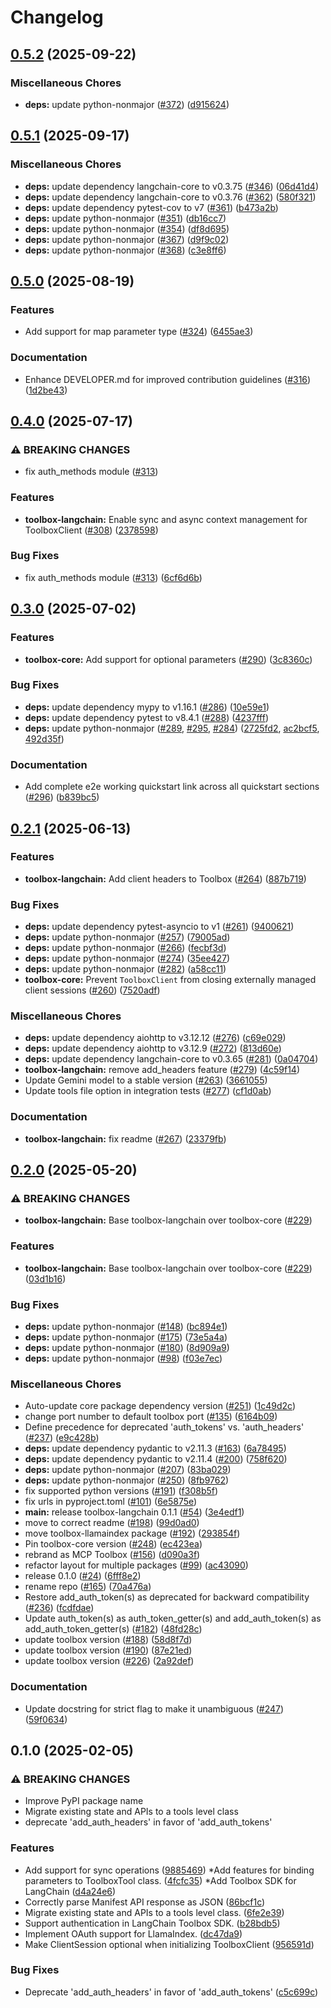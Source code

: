 # Changelog

## [0.5.2](https://github.com/googleapis/mcp-toolbox-sdk-python/compare/toolbox-langchain-v0.5.1...toolbox-langchain-v0.5.2) (2025-09-22)


### Miscellaneous Chores

* **deps:** update python-nonmajor ([#372](https://github.com/googleapis/mcp-toolbox-sdk-python/issues/372)) ([d915624](https://github.com/googleapis/mcp-toolbox-sdk-python/commit/d9156246fd35b7813c49ff4b4bc01cf26b3de9f9))

## [0.5.1](https://github.com/googleapis/mcp-toolbox-sdk-python/compare/toolbox-langchain-v0.5.0...toolbox-langchain-v0.5.1) (2025-09-17)


### Miscellaneous Chores

* **deps:** update dependency langchain-core to v0.3.75 ([#346](https://github.com/googleapis/mcp-toolbox-sdk-python/issues/346)) ([06d41d4](https://github.com/googleapis/mcp-toolbox-sdk-python/commit/06d41d48caa01e63bade8a583514dd15b6dfa493))
* **deps:** update dependency langchain-core to v0.3.76 ([#362](https://github.com/googleapis/mcp-toolbox-sdk-python/issues/362)) ([580f321](https://github.com/googleapis/mcp-toolbox-sdk-python/commit/580f3217428ee07713430ab3af2b2067c1debed5))
* **deps:** update dependency pytest-cov to v7 ([#361](https://github.com/googleapis/mcp-toolbox-sdk-python/issues/361)) ([b473a2b](https://github.com/googleapis/mcp-toolbox-sdk-python/commit/b473a2bb4538c27e80110a53f9bd62137767d331))
* **deps:** update python-nonmajor ([#351](https://github.com/googleapis/mcp-toolbox-sdk-python/issues/351)) ([db16cc7](https://github.com/googleapis/mcp-toolbox-sdk-python/commit/db16cc766654c312e0065e6581d3611d2959bb1a))
* **deps:** update python-nonmajor ([#354](https://github.com/googleapis/mcp-toolbox-sdk-python/issues/354)) ([df8d695](https://github.com/googleapis/mcp-toolbox-sdk-python/commit/df8d695622d5ad0b6c609c78d830680ebc5fcf10))
* **deps:** update python-nonmajor ([#367](https://github.com/googleapis/mcp-toolbox-sdk-python/issues/367)) ([d9f9c02](https://github.com/googleapis/mcp-toolbox-sdk-python/commit/d9f9c0245c70951435bf2e0d364c8d1e439bc6fb))
* **deps:** update python-nonmajor ([#368](https://github.com/googleapis/mcp-toolbox-sdk-python/issues/368)) ([c3e8ff6](https://github.com/googleapis/mcp-toolbox-sdk-python/commit/c3e8ff6fa305a2b0564c3a22c6844da13e50cd06))

## [0.5.0](https://github.com/googleapis/mcp-toolbox-sdk-python/compare/toolbox-langchain-v0.4.0...toolbox-langchain-v0.5.0) (2025-08-19)


### Features

* Add support for map parameter type ([#324](https://github.com/googleapis/mcp-toolbox-sdk-python/issues/324)) ([6455ae3](https://github.com/googleapis/mcp-toolbox-sdk-python/commit/6455ae3b88774e7cd79f5c348e9f44bfc5424a18))


### Documentation

* Enhance DEVELOPER.md for improved contribution guidelines ([#316](https://github.com/googleapis/mcp-toolbox-sdk-python/issues/316)) ([1d2be43](https://github.com/googleapis/mcp-toolbox-sdk-python/commit/1d2be4396d50d1119381149c7b1c4d1a778a0349))

## [0.4.0](https://github.com/googleapis/mcp-toolbox-sdk-python/compare/toolbox-langchain-v0.3.0...toolbox-langchain-v0.4.0) (2025-07-17)


### ⚠ BREAKING CHANGES

* fix auth_methods module ([#313](https://github.com/googleapis/mcp-toolbox-sdk-python/issues/313))

### Features

* **toolbox-langchain:** Enable sync and async context management for ToolboxClient ([#308](https://github.com/googleapis/mcp-toolbox-sdk-python/issues/308)) ([2378598](https://github.com/googleapis/mcp-toolbox-sdk-python/commit/23785985ef5b891bed69843d4981a6e417b5c048))


### Bug Fixes

* fix auth_methods module ([#313](https://github.com/googleapis/mcp-toolbox-sdk-python/issues/313)) ([6cf6d6b](https://github.com/googleapis/mcp-toolbox-sdk-python/commit/6cf6d6ba3cd67d7c4e18e919a10c37f34971dcf1))
  

## [0.3.0](https://github.com/googleapis/mcp-toolbox-sdk-python/compare/toolbox-langchain-v0.2.1...toolbox-langchain-v0.3.0) (2025-07-02)


### Features

* **toolbox-core:** Add support for optional parameters ([#290](https://github.com/googleapis/mcp-toolbox-sdk-python/issues/290)) ([3c8360c](https://github.com/googleapis/mcp-toolbox-sdk-python/commit/3c8360cc09a5a75412075ff3f156f854614f7a86))


### Bug Fixes

* **deps:** update dependency mypy to v1.16.1 ([#286](https://github.com/googleapis/mcp-toolbox-sdk-python/issues/286)) ([10e59e1](https://github.com/googleapis/mcp-toolbox-sdk-python/commit/10e59e1b12e5a0dc58f9724a55aca8ed057c0ea2))
* **deps:** update dependency pytest to v8.4.1 ([#288](https://github.com/googleapis/mcp-toolbox-sdk-python/issues/288)) ([4237fff](https://github.com/googleapis/mcp-toolbox-sdk-python/commit/4237fffddf18a274fda6a23f16354a0199da9506))
* **deps:** update python-nonmajor ([#289](https://github.com/googleapis/mcp-toolbox-sdk-python/issues/289), [#295](https://github.com/googleapis/mcp-toolbox-sdk-python/issues/295), [#284](https://github.com/googleapis/mcp-toolbox-sdk-python/issues/284)) ([2725fd2](https://github.com/googleapis/mcp-toolbox-sdk-python/commit/2725fd2bc82150e1f6b4bc3df16dec9e29e4f83a), [ac2bcf5](https://github.com/googleapis/mcp-toolbox-sdk-python/commit/ac2bcf535cddd5fa116495d38a0f1af7bd81b297), [492d35f](https://github.com/googleapis/mcp-toolbox-sdk-python/commit/492d35f61360494e60944f8f5939cc23dabca80f))


### Documentation

* Add complete e2e working quickstart link across all quickstart sections ([#296](https://github.com/googleapis/mcp-toolbox-sdk-python/issues/296)) ([b839bc5](https://github.com/googleapis/mcp-toolbox-sdk-python/commit/b839bc5acd10142888739c2abaff215a32eb3e62))

## [0.2.1](https://github.com/googleapis/mcp-toolbox-sdk-python/compare/toolbox-langchain-v0.2.0...toolbox-langchain-v0.2.1) (2025-06-13)


### Features

* **toolbox-langchain:** Add client headers to Toolbox ([#264](https://github.com/googleapis/mcp-toolbox-sdk-python/issues/264)) ([887b719](https://github.com/googleapis/mcp-toolbox-sdk-python/commit/887b7193268bc8bd2239a6cf8ac26f3dc0a2dff1))


### Bug Fixes

* **deps:** update dependency pytest-asyncio to v1 ([#261](https://github.com/googleapis/mcp-toolbox-sdk-python/issues/261)) ([9400621](https://github.com/googleapis/mcp-toolbox-sdk-python/commit/94006211658fa5852e2a7e17497ec30e157cdc3e))
* **deps:** update python-nonmajor ([#257](https://github.com/googleapis/mcp-toolbox-sdk-python/issues/257)) ([79005ad](https://github.com/googleapis/mcp-toolbox-sdk-python/commit/79005ada9960dc593eb116289a93175032a9ee1a))
* **deps:** update python-nonmajor ([#266](https://github.com/googleapis/mcp-toolbox-sdk-python/issues/266)) ([fecbf3d](https://github.com/googleapis/mcp-toolbox-sdk-python/commit/fecbf3d58647aec670b2cf7bad929d4605ad2cc8))
* **deps:** update python-nonmajor ([#274](https://github.com/googleapis/mcp-toolbox-sdk-python/issues/274)) ([35ee427](https://github.com/googleapis/mcp-toolbox-sdk-python/commit/35ee427443311a896f98b9e8f57187f6d502e3d7))
* **deps:** update python-nonmajor ([#282](https://github.com/googleapis/mcp-toolbox-sdk-python/issues/282)) ([a58cc11](https://github.com/googleapis/mcp-toolbox-sdk-python/commit/a58cc113d59b2e5f08460225a4d894dda0ca3e0c))
* **toolbox-core:** Prevent `ToolboxClient` from closing externally managed client sessions ([#260](https://github.com/googleapis/mcp-toolbox-sdk-python/issues/260)) ([7520adf](https://github.com/googleapis/mcp-toolbox-sdk-python/commit/7520adf8f75b2d8d9d254cfa43774ba876fcd222))


### Miscellaneous Chores

* **deps:** update dependency aiohttp to v3.12.12 ([#276](https://github.com/googleapis/mcp-toolbox-sdk-python/issues/276)) ([c69e029](https://github.com/googleapis/mcp-toolbox-sdk-python/commit/c69e0296b8f3ef792c1d56be0bd66194d0bf5710))
* **deps:** update dependency aiohttp to v3.12.9 ([#272](https://github.com/googleapis/mcp-toolbox-sdk-python/issues/272)) ([813d60e](https://github.com/googleapis/mcp-toolbox-sdk-python/commit/813d60e40f036faa2bf7d1c72457ceb39c1c37d1))
* **deps:** update dependency langchain-core to v0.3.65 ([#281](https://github.com/googleapis/mcp-toolbox-sdk-python/issues/281)) ([0a04704](https://github.com/googleapis/mcp-toolbox-sdk-python/commit/0a04704bb341aae550bc6ee90173b64e8a0b53d5))
* **toolbox-langchain:** remove add_headers feature ([#279](https://github.com/googleapis/mcp-toolbox-sdk-python/issues/279)) ([4c59f14](https://github.com/googleapis/mcp-toolbox-sdk-python/commit/4c59f14c932983b44fc1f48d54c2859b417d59b0))
* Update Gemini model to a stable version ([#263](https://github.com/googleapis/mcp-toolbox-sdk-python/issues/263)) ([3661055](https://github.com/googleapis/mcp-toolbox-sdk-python/commit/36610558b205b72de7e40c469cdaabb5a715c4a3))
* Update tools file option in integration tests ([#277](https://github.com/googleapis/mcp-toolbox-sdk-python/issues/277)) ([cf1d0ab](https://github.com/googleapis/mcp-toolbox-sdk-python/commit/cf1d0ab145b067a8cc817eeacd7aa05ba3a6990f))


### Documentation

* **toolbox-langchain:** fix readme ([#267](https://github.com/googleapis/mcp-toolbox-sdk-python/issues/267)) ([23379fb](https://github.com/googleapis/mcp-toolbox-sdk-python/commit/23379fb37d55abc7e8e62e145d1e66c1f502668e))

## [0.2.0](https://github.com/googleapis/mcp-toolbox-sdk-python/compare/toolbox-langchain-v0.1.0...toolbox-langchain-v0.2.0) (2025-05-20)


### ⚠ BREAKING CHANGES

* **toolbox-langchain:** Base toolbox-langchain over toolbox-core ([#229](https://github.com/googleapis/mcp-toolbox-sdk-python/issues/229))

### Features

* **toolbox-langchain:** Base toolbox-langchain over toolbox-core ([#229](https://github.com/googleapis/mcp-toolbox-sdk-python/issues/229)) ([03d1b16](https://github.com/googleapis/mcp-toolbox-sdk-python/commit/03d1b160db602f7aeb1c25bc77014ff440ea7504))


### Bug Fixes

* **deps:** update python-nonmajor ([#148](https://github.com/googleapis/mcp-toolbox-sdk-python/issues/148)) ([bc894e1](https://github.com/googleapis/mcp-toolbox-sdk-python/commit/bc894e1d14823e88a3c0f24ab05b8839a3d653e0))
* **deps:** update python-nonmajor ([#175](https://github.com/googleapis/mcp-toolbox-sdk-python/issues/175)) ([73e5a4a](https://github.com/googleapis/mcp-toolbox-sdk-python/commit/73e5a4ac63ee39486529952351c06179ee268c7c))
* **deps:** update python-nonmajor ([#180](https://github.com/googleapis/mcp-toolbox-sdk-python/issues/180)) ([8d909a9](https://github.com/googleapis/mcp-toolbox-sdk-python/commit/8d909a9e19abed4a02e30a4dfc48e06afdbb01ea))
* **deps:** update python-nonmajor ([#98](https://github.com/googleapis/mcp-toolbox-sdk-python/issues/98)) ([f03e7ec](https://github.com/googleapis/mcp-toolbox-sdk-python/commit/f03e7ec986eddfb1e0adc81b8be8e9140dcbd530))


### Miscellaneous Chores

* Auto-update core package dependency version ([#251](https://github.com/googleapis/mcp-toolbox-sdk-python/issues/251)) ([1c49d2c](https://github.com/googleapis/mcp-toolbox-sdk-python/commit/1c49d2c6e717adc8ec5f08c0d0464e343f9ce4f2))
* change port number to default toolbox port ([#135](https://github.com/googleapis/mcp-toolbox-sdk-python/issues/135)) ([6164b09](https://github.com/googleapis/mcp-toolbox-sdk-python/commit/6164b09d60412a0e3faf95c1b2e8df13b5ab7782))
* Define precedence for deprecated 'auth_tokens' vs. 'auth_headers' ([#237](https://github.com/googleapis/mcp-toolbox-sdk-python/issues/237)) ([e9c428b](https://github.com/googleapis/mcp-toolbox-sdk-python/commit/e9c428bfe48cedf67ef984ed2d1769e3b8042cc6))
* **deps:** update dependency pydantic to v2.11.3 ([#163](https://github.com/googleapis/mcp-toolbox-sdk-python/issues/163)) ([6a78495](https://github.com/googleapis/mcp-toolbox-sdk-python/commit/6a78495ecfe8b51992f55518ab0e7dca1bd6f849))
* **deps:** update dependency pydantic to v2.11.4 ([#200](https://github.com/googleapis/mcp-toolbox-sdk-python/issues/200)) ([758f620](https://github.com/googleapis/mcp-toolbox-sdk-python/commit/758f620e25427396b52d257722d7f71312421ad1))
* **deps:** update python-nonmajor ([#207](https://github.com/googleapis/mcp-toolbox-sdk-python/issues/207)) ([83ba029](https://github.com/googleapis/mcp-toolbox-sdk-python/commit/83ba029280089d1c0d4974e5910830048586fa49))
* **deps:** update python-nonmajor ([#250](https://github.com/googleapis/mcp-toolbox-sdk-python/issues/250)) ([8fb9762](https://github.com/googleapis/mcp-toolbox-sdk-python/commit/8fb976258dda5549218f9f4e75257983866790f0))
* fix supported python versions ([#191](https://github.com/googleapis/mcp-toolbox-sdk-python/issues/191)) ([f308b5f](https://github.com/googleapis/mcp-toolbox-sdk-python/commit/f308b5f7d7019635798000d0921cf3f549075fd8))
* fix urls in pyproject.toml ([#101](https://github.com/googleapis/mcp-toolbox-sdk-python/issues/101)) ([6e5875e](https://github.com/googleapis/mcp-toolbox-sdk-python/commit/6e5875eb5c3dbce9c9efb00418716577f90e4d05))
* **main:** release toolbox-langchain 0.1.1 ([#54](https://github.com/googleapis/mcp-toolbox-sdk-python/issues/54)) ([3e4edf1](https://github.com/googleapis/mcp-toolbox-sdk-python/commit/3e4edf12841ed880073ac0e4e905a51c4cc7c9a9))
* move to correct readme ([#198](https://github.com/googleapis/mcp-toolbox-sdk-python/issues/198)) ([99d0ad0](https://github.com/googleapis/mcp-toolbox-sdk-python/commit/99d0ad043071b89a937ee90bffb3f24ecc03a2e7))
* move toolbox-llamaindex package ([#192](https://github.com/googleapis/mcp-toolbox-sdk-python/issues/192)) ([293854f](https://github.com/googleapis/mcp-toolbox-sdk-python/commit/293854ff514c015968d205ab731dcd040a143df6))
* Pin toolbox-core version ([#248](https://github.com/googleapis/mcp-toolbox-sdk-python/issues/248)) ([ec423ea](https://github.com/googleapis/mcp-toolbox-sdk-python/commit/ec423eaec2adae5272997a0727238ec1ea494ca2))
* rebrand as MCP Toolbox ([#156](https://github.com/googleapis/mcp-toolbox-sdk-python/issues/156)) ([d090a3f](https://github.com/googleapis/mcp-toolbox-sdk-python/commit/d090a3f2af35a2e3e1e5d59b3176b026af510b7b))
* refactor layout for multiple packages ([#99](https://github.com/googleapis/mcp-toolbox-sdk-python/issues/99)) ([ac43090](https://github.com/googleapis/mcp-toolbox-sdk-python/commit/ac43090822fbf19a8920732e2ec3aa8b9c3130c1))
* release 0.1.0 ([#24](https://github.com/googleapis/mcp-toolbox-sdk-python/issues/24)) ([6fff8e2](https://github.com/googleapis/mcp-toolbox-sdk-python/commit/6fff8e2ea18bd6df9f30d7790b6076cf0b32cc75))
* rename repo ([#165](https://github.com/googleapis/mcp-toolbox-sdk-python/issues/165)) ([70a476a](https://github.com/googleapis/mcp-toolbox-sdk-python/commit/70a476a4fed46a905fe77101c3c1077fd6d5bd21))
* Restore add_auth_token(s) as deprecated for backward compatibility ([#236](https://github.com/googleapis/mcp-toolbox-sdk-python/issues/236)) ([fcdfdae](https://github.com/googleapis/mcp-toolbox-sdk-python/commit/fcdfdae29dc11e623897b6e412ecd97b9e078758))
* Update auth_token(s) as auth_token_getter(s) and add_auth_token(s) as add_auth_token_getter(s) ([#182](https://github.com/googleapis/mcp-toolbox-sdk-python/issues/182)) ([48fd28c](https://github.com/googleapis/mcp-toolbox-sdk-python/commit/48fd28c63421429e7bf287194769dab26ede2d10))
* update toolbox version ([#188](https://github.com/googleapis/mcp-toolbox-sdk-python/issues/188)) ([58d8f7d](https://github.com/googleapis/mcp-toolbox-sdk-python/commit/58d8f7d4601495faf2a33a48cc26bb0a599622ed))
* update toolbox version ([#190](https://github.com/googleapis/mcp-toolbox-sdk-python/issues/190)) ([87e21ed](https://github.com/googleapis/mcp-toolbox-sdk-python/commit/87e21ed07035ec96fb7b6c730585061d17d727c7))
* update toolbox version ([#226](https://github.com/googleapis/mcp-toolbox-sdk-python/issues/226)) ([2a92def](https://github.com/googleapis/mcp-toolbox-sdk-python/commit/2a92def08825417b32faa523a3355eba34351955))


### Documentation

* Update docstring for strict flag to make it unambiguous ([#247](https://github.com/googleapis/mcp-toolbox-sdk-python/issues/247)) ([59f0634](https://github.com/googleapis/mcp-toolbox-sdk-python/commit/59f063446b98965c1fa8818d8ab93d5cd5d0b2ec))

## 0.1.0 (2025-02-05)


### ⚠ BREAKING CHANGES

* Improve PyPI package name
* Migrate existing state and APIs to a tools level class
* deprecate 'add_auth_headers' in favor of 'add_auth_tokens' 

### Features

* Add support for sync operations ([9885469](https://github.com/googleapis/genai-toolbox-langchain-python/commit/9885469703d88afc7c7aed10c85e97c099d7e532))
*Add features for binding parameters to ToolboxTool class. ([4fcfc35](https://github.com/googleapis/genai-toolbox-langchain-python/commit/4fcfc3549038c52c495d452f36037817a30eed2e))
*Add Toolbox SDK for LangChain ([d4a24e6](https://github.com/googleapis/genai-toolbox-langchain-python/commit/d4a24e66139cb985d7457d9162766ce564c36656))
* Correctly parse Manifest API response as JSON ([86bcf1c](https://github.com/googleapis/genai-toolbox-langchain-python/commit/86bcf1c4db65aa5214f4db280d55cfc23edac361))
* Migrate existing state and APIs to a tools level class. ([6fe2e39](https://github.com/googleapis/genai-toolbox-langchain-python/commit/6fe2e39eb16eeeeaedea0a31fc2125b105d633b4))
* Support authentication in LangChain Toolbox SDK. ([b28bdb5](https://github.com/googleapis/genai-toolbox-langchain-python/commit/b28bdb5b12cdfe3fe6768345c00a65a65d91b81b))
* Implement OAuth support for LlamaIndex. ([dc47da9](https://github.com/googleapis/genai-toolbox-langchain-python/commit/dc47da9282af876939f60d6b24e5a9cf3bf75dfd))
* Make ClientSession optional when initializing ToolboxClient ([956591d](https://github.com/googleapis/genai-toolbox-langchain-python/commit/956591d1da69495df3f602fd9e5fd967bd7ea5ca))


### Bug Fixes

* Deprecate 'add_auth_headers' in favor of 'add_auth_tokens' ([c5c699c](https://github.com/googleapis/genai-toolbox-langchain-python/commit/c5c699cc29bcc0708a31bff90e8cec489982fe2a))
